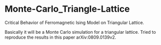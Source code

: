 # Monte-Carlo_Triangle-Lattice

Critical Behavior of Ferromagnetic Ising Model on Triangular Lattice.

Basically it will be a Monte Carlo simulation for a triangular lattice.
Tried to reproduce the results in this paper arXiv:0809.0139v2.
